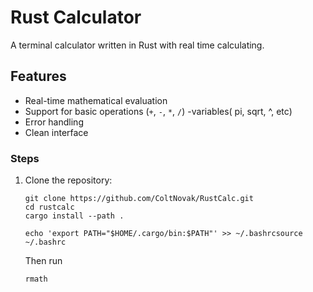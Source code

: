 # Rust  Calculator
A  terminal calculator written in Rust with real time calculating.


## Features

- Real-time mathematical evaluation
- Support for basic operations (`+`, `-`, `*`, `/`)
-variables( pi, sqrt, ^, etc)
- Error handling
- Clean interface

### Steps
1. Clone the repository:
   ```
   git clone https://github.com/ColtNovak/RustCalc.git
   cd rustcalc
   cargo install --path .
   ```
   
   ```
   echo 'export PATH="$HOME/.cargo/bin:$PATH"' >> ~/.bashrcsource ~/.bashrc
   ```

   Then run
   ```
   rmath
   ```
